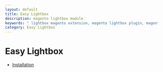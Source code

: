 ```yaml
---
layout: default
title: Easy Lightbox
description: magento lightbox module
keywords: " lightbox magento extension, magento lightbox plugin, magento lightbox, magento lightbox window, product lightbox "
category: Easy Lightbox
---
```


# Easy Lightbox

- [Installation](installation/)
